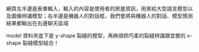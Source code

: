 網頁左半邊是表單輸入，輸入的內容是使用者的房屋資訊，用來給大型語言模型以及圖像辨識模型；右半邊是機器人的對話框，我們會將與機器人的對話、模型預測結果都輸出在右邊聊天區域

model 資料夾底下是 y-shape 裂縫的模型，再麻煩把巧柔的裂縫辨識跟宜縈的 x-shape 裂縫模型結合！